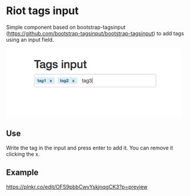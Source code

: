 # Riot tags input
Simple component based on bootstrap-tagsinput (https://github.com/bootstrap-tagsinput/bootstrap-tagsinput) to add tags using an input field.


![screenshot](https://github.com/vitogit/riot_tag_input/blob/master/input_tag_example.png
 "screenshot")
## Use
Write the tag in the input and press enter to add it. 
You can remove it clicking the x.

## Example
 https://plnkr.co/edit/OFS9pbbCwvYskjnqgCK3?p=preview
